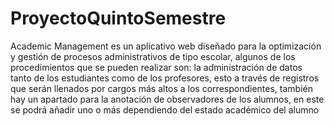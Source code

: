 # ProyectoQuintoSemestre
Academic Management es un aplicativo web diseñado para la optimización y gestión de procesos administrativos de tipo escolar, algunos de los procedimientos que se pueden realizar son: la administración de datos tanto de los estudiantes como de los profesores, esto a través de registros que serán llenados por cargos más altos a los correspondientes, también hay un apartado para la anotación de observadores de los alumnos, en este se podrá añadir uno o más dependiendo del estado académico del alumno
